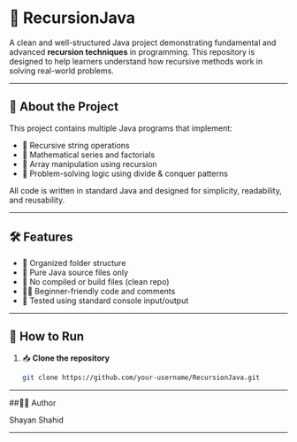 # 🧠 RecursionJava

A clean and well-structured Java project demonstrating fundamental and advanced **recursion techniques** in programming. This repository is designed to help learners understand how recursive methods work in solving real-world problems.

---

## 📌 About the Project

This project contains multiple Java programs that implement:
- 🔁 Recursive string operations
- 🔢 Mathematical series and factorials
- 🔄 Array manipulation using recursion
- 🧩 Problem-solving logic using divide & conquer patterns

All code is written in standard Java and designed for simplicity, readability, and reusability.

---

## 🛠️ Features

- 📂 Organized folder structure
- 📄 Pure Java source files only
- 🚫 No compiled or build files (clean repo)
- 👨‍💻 Beginner-friendly code and comments
- 🧪 Tested using standard console input/output

---

## 🚀 How to Run

1. 📥 **Clone the repository**
   ```bash
   git clone https://github.com/your-username/RecursionJava.git

---

##🙋‍♂️ Author

Shayan Shahid

---
